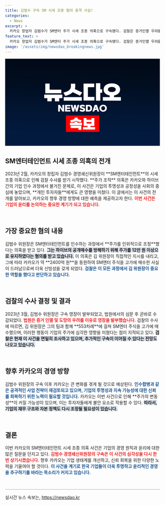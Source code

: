 ```yaml
---
title: 김범수 구속 SM 시세 조종 혐의 충격 사실!
categories:
  - News
excerpt: >
  카카오 창업자 김범수가 SM엔터 주가 시세 조종 의혹으로 구속됐다. 검찰은 증거인멸 우려를 이유로 영장을 발부했으며, 카카오는 과거 2400억 원을 투입해 주가 조작에 개입한 것으로 수사 중이다. 그의 구속이 카카오의 향후 운명에 어떤 영향을 미칠지 주목된다!
feature_text: >
  카카오 창업자 김범수가 SM엔터 주가 시세 조종 의혹으로 구속됐다. 검찰은 증거인멸 우려를 이유로 영장을 발부했으며, 카카오는 과거 2400억 원을 투입해 주가 조작에 개입한 것으로 수사 중이다. 그의 구속이 카카오의 향후 운명에 어떤 영향을 미칠지 주목된다!
image: '/assets/img/newsdao_breakingnews.jpg'
---
```


<p><img src="/assets/img/newsdao_breakingnews.jpg" alt="koreaapp 속보" /></p>

<h2 data-ke-size="size26">SM엔터테인먼트 시세 조종 의혹의 전개</h2>

<p data-ke-size="size16">2023년 2월, 카카오의 창립자 김범수 경영쇄신위원장이 **SM엔터테인먼트**의 시세 조종 의혹으로 인해 검찰 수사를 받기 시작했다. **주가 조작** 의혹은 카카오와 하이브 간의 기업 인수 과정에서 불거진 문제로, 이 사건은 기업의 투명성과 공정성을 사회의 중심에 놓았으며, **개인 투자자들**에게도 큰 영향을 미쳤다. 이 글에서는 이 사건의 전개를 알아보고, 카카오의 향후 경영 방향에 대한 예측을 제공하고자 한다. <b><span style="color: #ee2323;">이번 사건은 기업의 윤리를 논의하는 중요한 계기가 되고 있습니다.</span></b></p>

<p data-ke-size="size16">&nbsp;</p>

<h2 data-ke-size="size26">가장 중요한 혐의 내용</h2>

<p data-ke-size="size16">김범수 위원장은 SM엔터테인먼트를 인수하는 과정에서 **주가를 인위적으로 조정**했다는 의혹을 받고 있다. <b><span style="background-color: #21538527;">그는 하이브의 공개매수를 방해하기 위해 주가를 12만 원 이상으로 유지하였다는 혐의를 받고 있습니다.</span></b> 이 의혹은 김 위원장이 직접적인 지시를 내리고, 그에 따라 카카오가 약 **2400억 원**을 동원하여 SM엔터 주식을 고가에 매수한 사실이 드러남으로써 더욱 신빙성을 갖게 되었다. <b><span style="color: #1a5490;">검찰은 이 모든 과정에서 김 위원장이 중요한 역할을 했다고 판단하고 있습니다.</span></b></p>

<p data-ke-size="size16">&nbsp;</p>

<h2 data-ke-size="size26">검찰의 수사 결정 및 결과</h2>

<p data-ke-size="size16">2023년 3월, 김범수 위원장은 구속 영장이 발부되었고, 법원에서의 심문 후 곧바로 수감되었다. <b><span style="color: #ee2323;">법원은 증거 인멸 및 도망의 우려를 이유로 영장을 발부했습니다.</span></b> 검찰의 수사에 따르면, 김 위원장은 그의 팀과 함께 **553차례**에 걸쳐 SM엔터 주식을 고가에 매수했으며, 이러한 행동이 기업의 주가에 심각한 영향을 미쳤다는 점이 지적되고 있다. <b><span style="background-color: #21538527;">검찰은 현재 이 사건을 면밀히 조사하고 있으며, 추가적인 구속이 이어질 수 있다는 전망도 나오고 있습니다.</span></b></p>

<p data-ke-size="size16">&nbsp;</p>

<h2 data-ke-size="size26">향후 카카오의 경영 방향</h2>

<p data-ke-size="size16">김범수 위원장의 구속 이후 카카오는 큰 변화를 겪게 될 것으로 예상된다. <b><span style="color: #1a5490;">인수합병과 같은 공격적인 사업 전략이 재검토되고 있으며, 기업의 투명성과 지속 가능성에 대한 신뢰를 회복하기 위한 노력이 필요할 것입니다.</span></b> 카카오는 이번 사건으로 인해 **주가의 변동성**이 커질 가능성이 있으며, 이는 투자자들에게 불안 요소로 작용할 수 있다. <b><span style="background-color: #21538527;">따라서, 기업의 재무 구조와 자본 정책도 다시 조정될 필요성이 있습니다.</span></b></p>

<p data-ke-size="size16">&nbsp;</p>

<h2 data-ke-size="size26">결론</h2>

<p data-ke-size="size16">이번 카카오의 SM엔터테인먼트 시세 조종 의혹 사건은 기업의 경영 원칙과 윤리에 대한 많은 질문을 던지고 있다. <b><span style="color: #ee2323;">김범수 경영쇄신위원장의 구속은 이 사건의 심각성을 다시 한번 상기시켰습니다.</span></b> 향후 카카오는 기업 생태계를 개선하고, 신뢰 회복을 위한 다양한 노력을 기울여야 할 것이다. <b><span style="color: #1a5490;">이 사건을 계기로 한국 기업들이 더욱 투명하고 윤리적인 경영을 추구하기를 바라는 목소리가 커지고 있습니다.</span></b></p>

<p data-ke-size="size16">&nbsp;</p>

<hr style="height:2px; border:none; background-color:#ccc;"/>
실시간 뉴스 속보는, <a href="https://newsdao.kr" rel="dofollow">https://newsdao.kr</a>


